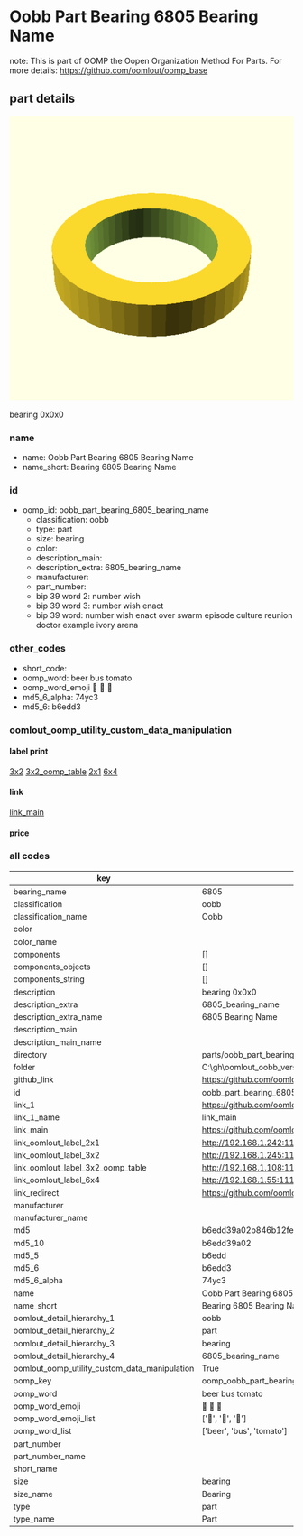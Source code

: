 # Oobb Part Bearing 6805 Bearing Name  

note: This is part of OOMP the Oopen Organization Method For Parts. For more details: https://github.com/oomlout/oomp_base

##  part details
  

[![](3dpr.png)](3dpr.png)

bearing 0x0x0



### name
* name: Oobb Part Bearing 6805 Bearing Name
* name_short: Bearing 6805 Bearing Name
### id
* oomp_id: oobb_part_bearing_6805_bearing_name
  * classification: oobb
  * type: part
  * size: bearing
  * color: 
  * description_main: 
  * description_extra: 6805_bearing_name
  * manufacturer: 
  * part_number: 
  * bip 39 word 2: number wish
  * bip 39 word 3: number wish enact
  * bip 39 word: number wish enact over swarm episode culture reunion doctor example ivory arena

### other_codes
* short_code: 
* oomp_word: beer bus tomato
* oomp_word_emoji :beer: :bus: :tomato:
* md5_6_alpha: 74yc3
* md5_6: b6edd3






### oomlout_oomp_utility_custom_data_manipulation
#### label print
[3x2](http://192.168.1.245:1112/?label=oomp%2074yc3)
[3x2_oomp_table](http://192.168.1.108:1112/?label=oomp%2074yc3)
[2x1](http://192.168.1.242:1112/?label=oomp%2074yc3)
[6x4](http://192.168.1.55:1112/?label=oomp%2074yc3)    

#### link

[link_main](https://github.com/oomlout/oomlout_oobb_version_4_generated_parts/tree/main/navigation_oomp/oobb/part/bearing//6805_bearing_name/part)                              

#### price







### all codes 
| key | value |  
| --- | --- |  
| bearing_name | 6805 |  
| classification | oobb |  
| classification_name | Oobb |  
| color |  |  
| color_name |  |  
| components | [] |  
| components_objects | [] |  
| components_string | [] |  
| description | bearing 0x0x0 |  
| description_extra | 6805_bearing_name |  
| description_extra_name | 6805 Bearing Name |  
| description_main |  |  
| description_main_name |  |  
| directory | parts/oobb_part_bearing_6805_bearing_name |  
| folder | C:\gh\oomlout_oobb_version_4_generated_parts\parts\oobb_part_bearing_6805_bearing_name |  
| github_link | https://github.com/oomlout/oomlout_oomp_part_src/tree/main/parts/oobb_part_bearing_6805_bearing_name |  
| id | oobb_part_bearing_6805_bearing_name |  
| link_1 | https://github.com/oomlout/oomlout_oobb_version_4_generated_parts/tree/main/navigation_oomp/oobb/part/bearing//6805_bearing_name/part |  
| link_1_name | link_main |  
| link_main | https://github.com/oomlout/oomlout_oobb_version_4_generated_parts/tree/main/navigation_oomp/oobb/part/bearing//6805_bearing_name/part |  
| link_oomlout_label_2x1 | http://192.168.1.242:1112/?label=oomp%2074yc3 |  
| link_oomlout_label_3x2 | http://192.168.1.245:1112/?label=oomp%2074yc3 |  
| link_oomlout_label_3x2_oomp_table | http://192.168.1.108:1112/?label=oomp%2074yc3 |  
| link_oomlout_label_6x4 | http://192.168.1.55:1112/?label=oomp%2074yc3 |  
| link_redirect | https://github.com/oomlout/oomlout_oobb_version_4_generated_parts/tree/main/parts/hardware_bearing_6805 |  
| manufacturer |  |  
| manufacturer_name |  |  
| md5 | b6edd39a02b846b12fedb9de92ff24bb |  
| md5_10 | b6edd39a02 |  
| md5_5 | b6edd |  
| md5_6 | b6edd3 |  
| md5_6_alpha | 74yc3 |  
| name | Oobb Part Bearing 6805 Bearing Name |  
| name_short | Bearing 6805 Bearing Name |  
| oomlout_detail_hierarchy_1 | oobb |  
| oomlout_detail_hierarchy_2 | part |  
| oomlout_detail_hierarchy_3 | bearing |  
| oomlout_detail_hierarchy_4 | 6805_bearing_name |  
| oomlout_oomp_utility_custom_data_manipulation | True |  
| oomp_key | oomp_oobb_part_bearing_6805_bearing_name |  
| oomp_word | beer bus tomato |  
| oomp_word_emoji | :beer: :bus: :tomato: |  
| oomp_word_emoji_list | [':beer:', ':bus:', ':tomato:'] |  
| oomp_word_list | ['beer', 'bus', 'tomato'] |  
| part_number |  |  
| part_number_name |  |  
| short_name |  |  
| size | bearing |  
| size_name | Bearing |  
| type | part |  
| type_name | Part |  
